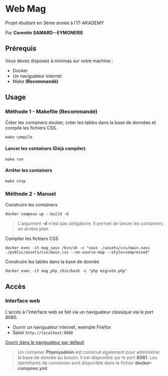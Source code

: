 # Web Mag

Projet étudiant en 3ème année à l'IT-AKADEMY

Par **Corentin SAMARD--EYMONERIE**

## Prérequis

Vous devez disposez à minimas sur votre machine :
- Docker
- Un naviguateur internet
- Make **(Recommandé)**

## Usage

### Méthode 1 - Makefile (Recommandé)

Créer les containers docker, créer les tables dans la base de données et compile les fichiers CSS.

```shell
make compile
```

#### Lancer les containers (Déjà compiler)

```shell
make run
```

#### Arrêter les containers

```shell
make stop
```

### Méthode 2 - Manuel

Construire les containers

```shell
docker compose up --build -d
```

> L'argument **-d** n'est pas obligatoire. Il permet de lancer les containers en arrière plan.

Compiler les fichiers CSS

```shell
docker exec -it mag_sass /bin/sh -c "sass ./assets/css/main.sass ./public/assets/css/main.css --no-source-map --style=compressed"
```

Construire les tables dans la base de donnée

```shell
docker exec -it mag_php /bin/bash -c "php migrate.php"
```

## Accès

### Interface web

L'accès à l'interface web se fait via un naviguateur classique via le port 8080.

- Ouvrir un naviguateur internet, exemple Firefox
- Saisir `http://localhost:8080`

[Ouvrir dans le naviguateur par défault](http://localhost:8080)

> Un container **Phpmyadmin** est construit également pour administrer la base de donnée au besoin. Il est disponible sur le port **8081**. Les identifiants de connexion sont disponible dans le fichier **docker-compose.yml**.
